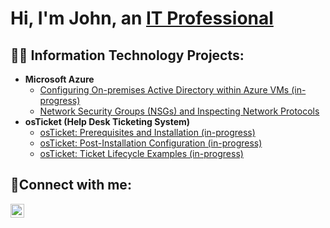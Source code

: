 <h1>Hi, I'm John, an <a href="https://linkedin.com/in/johnwgravitt">IT Professional</a></h1>

<h2>👨‍💻 Information Technology Projects:</h2>

- <b>Microsoft Azure</b>
  - [Configuring On-premises Active Directory within Azure VMs (in-progress)](https://github.com/John-Gravitt/configure-ad)
  - [Network Security Groups (NSGs) and Inspecting Network Protocols](https://github.com/John-Gravitt/azure-network-protocols)
- <b>osTicket (Help Desk Ticketing System)</b>
  - [osTicket: Prerequisites and Installation (in-progress)](https://github.com/John-Gravitt/osticket-prereqs)
  - [osTicket: Post-Installation Configuration (in-progress)](https://github.com/John-Gravitt/post-install-config)
  - [osTicket: Ticket Lifecycle Examples (in-progress)](https://github.com/John-Gravitt/ticket-lifecycle)


<h2>🤳Connect with me:</h2>

[<img align="left" alt="johnwgravitt" width="22px" src="https://cdn.jsdelivr.net/npm/simple-icons@v3/icons/linkedin.svg" />][linkedin]

[linkedin]: https://linkedin.com/in/johnwgravitt
